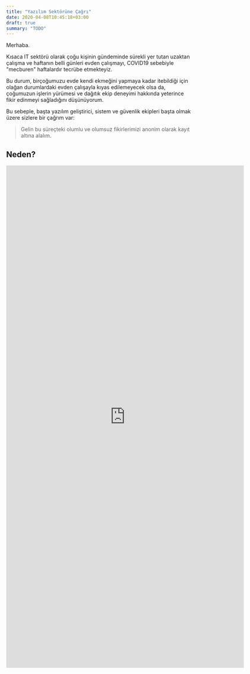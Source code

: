 ```yaml
---
title: "Yazılım Sektörüne Çağrı"
date: 2020-04-08T10:45:18+03:00
draft: true
summary: "TODO"
---
```


Merhaba.

Kısaca IT sektörü olarak çoğu kişinin gündeminde sürekli yer tutan uzaktan çalışma ve haftanın belli günleri evden çalışmayı, COVID19 sebebiyle "mecburen" haftalardır tecrübe etmekteyiz.

Bu durum, birçoğumuzu evde kendi ekmeğini yapmaya kadar itebildiği için olağan durumlardaki evden çalışayla kıyas edilemeyecek olsa da, çoğumuzun işlerin yürümesi ve  dağıtık ekip deneyimi hakkında yeterince fikir edinmeyi sağladığını düşünüyorum.

Bu sebeple, başta yazılım geliştirici, sistem ve güvenlik ekipleri başta olmak üzere sizlere bir çağrım var:

> Gelin bu süreçteki olumlu ve olumsuz fikirlerimizi anonim olarak kayıt altına alalım.


## Neden?



<iframe src="https://docs.google.com/forms/d/e/1FAIpQLSd2TdkJMCCufZgf3Sn4_iRpeMvSe3D1xx8fedHYAOC-pwEVVw/viewform?embedded=true" width="640" height="1350" frameborder="0" marginheight="0" marginwidth="0">Loading…</iframe>
